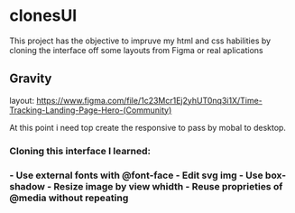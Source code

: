 # clonesUI
 This project has the objective to impruve my html and css habilities by cloning the interface off some layouts from Figma or real aplications
 
 <h2>Gravity</h2>
 
 layout: https://www.figma.com/file/1c23Mcr1Ej2yhUT0nq3i1X/Time-Tracking-Landing-Page-Hero-(Community)
 
 At this point i need top create the responsive to pass by mobal to desktop.
 
 <h3>Cloning this interface I learned:<h3>
  - Use external fonts with @font-face
  - Edit svg img
  - Use box-shadow
  - Resize image by view whidth
  - Reuse proprieties of @media without repeating
 
